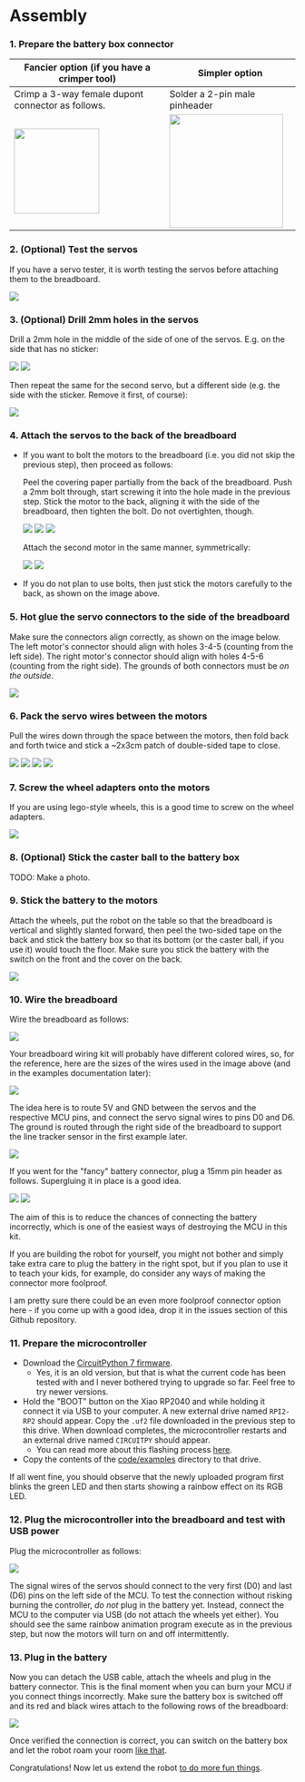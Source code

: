 # Assembly

### 1. Prepare the battery box connector

| **Fancier option** (if you have a crimper tool)         | **Simpler option**                                      |
| ------------------------------------------------------- | ------------------------------------------------------- |
| Crimp a 3-way female dupont connector as follows.       | Solder a 2-pin male pinheader                           |
| <img src="img/assembly-battery-pins-1.jpg" width="150"> | <img src="img/assembly-battery-pins-2.jpg" width="200"> |

### 2. (Optional) Test the servos

If you have a servo tester, it is worth testing the servos before attaching them to the breadboard.

![](img/assembly-servo-test-1.jpg) 

### 3. (Optional) Drill 2mm holes in the servos

Drill a 2mm hole in the middle of the side of one of the servos. E.g. on the side that has no sticker:

![](img/assembly-servo-1.jpg)
![](img/assembly-servo-2.jpg)

Then repeat the same for the second servo, but a different side (e.g. the side with the sticker. Remove it first, of course):

![](img/assembly-servo-3.jpg)

### 4. Attach the servos to the back of the breadboard

* If you want to bolt the motors to the breadboard (i.e. you did not skip the previous step), then proceed as follows:

  Peel the covering paper partially from the back of the breadboard. Push a 2mm bolt through, start screwing it into the hole made in the previous step. Stick the motor to the back, aligning it with the side of the breadboard, then tighten the bolt. Do not overtighten, though.

  ![](img/assembly-servo-stick-1.jpg)
  ![](img/assembly-servo-stick-2.jpg)
  ![](img/assembly-servo-stick-3.jpg)

  Attach the second motor in the same manner, symmetrically:

  ![](img/assembly-servo-stick-4.jpg)
  ![](img/assembly-servo-stick-5.jpg)

* If you do not plan to use bolts, then just stick the motors carefully to the back, as shown on the image above.

### 5. Hot glue the servo connectors to the side of the breadboard

Make sure the connectors align correctly, as shown on the image below. The left motor's connector should align with holes 3-4-5 (counting from the left side). The right motor's connector should align with holes 4-5-6 (counting from the right side). The grounds of both connectors must be *on the outside*.

![](img/assembly-servo-glue-1.jpg)

### 6. Pack the servo wires between the motors

Pull the wires down through the space between the motors, then fold back and forth twice and stick a ~2x3cm patch of double-sided tape to close.

![](img/assembly-wire-1.jpg)
![](img/assembly-wire-2.jpg)
![](img/assembly-wire-3.jpg)
![](img/assembly-wire-4.jpg)

### 7. Screw the wheel adapters onto the motors

If you are using lego-style wheels, this is a good time to screw on the wheel adapters.

![](img/assembly-wheel-adapter-1.jpg)

### 8. (Optional) Stick the caster ball to the battery box

TODO: Make a photo.

### 9. Stick the battery to the motors

Attach the wheels, put the robot on the table so that the breadboard is vertical and slightly slanted forward, then peel the two-sided tape on the back and stick the battery box so that its bottom (or the caster ball, if you use it) would touch the floor. Make sure you stick the battery with the switch on the front and the cover on the back.

![](img/assembly-battery-stick-1.jpg)

### 10. Wire the breadboard

Wire the breadboard as follows:

![](img/assembly-prewiring-1.jpg)

Your breadboard wiring kit will probably have different colored wires, so, for the reference, here are the sizes of the wires used in the image above (and in the examples documentation later):

![](img/assembly-prewiring-5.jpg)

The idea here is to route 5V and GND between the servos and the respective MCU pins, and connect the servo signal wires to pins D0 and D6. The ground is routed through the right side of the breadboard to support the line tracker sensor in the first example later.

![](img/assembly-prewiring-2.jpg)

If you went for the "fancy" battery connector, plug a 15mm pin header as follows. Supergluing it in place is a good idea.

![](img/assembly-prewiring-3.jpg)
![](img/assembly-prewiring-4.jpg)

The aim of this is to reduce the chances of connecting the battery incorrectly, which is one of the easiest ways of destroying the MCU in this kit.

If you are building the robot for yourself, you might not bother and simply take extra care to plug the battery in the right spot, but if you plan to use it to teach your kids, for example, do consider any ways of making the connector more foolproof.

I am pretty sure there could be an even more foolproof connector option here - if you come up with a good idea, drop it in the issues section of this Github repository.

### 11. Prepare the microcontroller

* Download the [CircuitPython 7 firmware](https://adafruit-circuit-python.s3.amazonaws.com/bin/seeeduino_xiao_rp2040/en_GB/adafruit-circuitpython-seeeduino_xiao_rp2040-en_GB-7.3.3.uf2).
    * Yes, it is an old version, but that is what the current code has been tested with and I never bothered trying to upgrade so far. Feel free to try newer versions.
* Hold the "BOOT" button on the Xiao RP2040 and while holding it connect it via USB to your computer. A new external drive named `RPI2-RP2` should appear. Copy the `.uf2` file downloaded in the previous step to this drive. When download completes, the microcontroller restarts and an external drive named `CIRCUITPY` should appear.
  * You can read more about this flashing process [here](https://wiki.seeedstudio.com/XIAO-RP2040-with-CircuitPython/).
* Copy the contents of the [code/examples](https://github.com/konstantint/BreadboardBot/tree/main/code/examples) directory to that drive.

If all went fine, you should observe that the newly uploaded program first blinks the green LED and then starts showing a rainbow effect on its RGB LED.

### 12. Plug the microcontroller into the breadboard and test with USB power

Plug the microcontroller as follows:

![](img/assembly-plugmcu-1.jpg)

The signal wires of the servos should connect to the very first (D0) and last (D6) pins on the left side of the MCU. To test the connection without risking burning the controller, *do not* plug in the battery yet. Instead, connect the MCU to the computer via USB (do not attach the wheels yet either). You should see the same rainbow animation program execute as in the previous step, but now the motors will turn on and off intermittently.

### 13. Plug in the battery

Now you can detach the USB cable, attach the wheels and plug in the battery connector. This is the final moment when you can burn your MCU if you connect things incorrectly. Make sure the battery box is switched off and its red and black wires attach to the following rows of the breadboard:

![](img/assembly-plugbattery-1.jpg)

Once verified the connection is correct, you can switch on the battery box and let the robot roam your room [like that](https://www.youtube.com/watch?v=gX162mp3CMo).

Congratulations! Now let us extend the robot [to do more fun things](examples.md).
